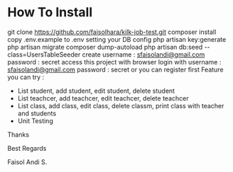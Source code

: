 # How To Install
 git clone https://github.com/faisolhara/kilk-job-test.git
 composer install
 copy .env.example to .env
 setting your DB config
 php artisan key:generate
 php artisan migrate
 composer dump-autoload
 php artisan db:seed --class=UsersTableSeeder
 create username : sfaisolandi@gmail.com password : secret
 access this project with browser
 login with username : sfaisolandi@gmail.com password : secret or you can register first
 Feature you can try :
 - List student, add student, edit student, delete student
 - List teachcer, add teachcer, edit teachcer, delete teachcer
 - List class, add class, edit class, delete classm, print class with teacher and students 
 - Unit Testing 

 Thanks
 
 Best Regards
 
 Faisol Andi S.
